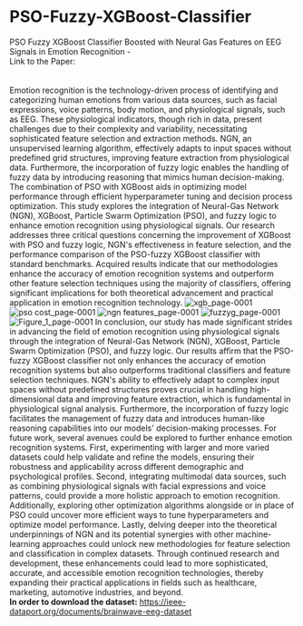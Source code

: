 # PSO-Fuzzy-XGBoost-Classifier
PSO Fuzzy XGBoost Classifier Boosted with Neural Gas Features on EEG Signals in Emotion Recognition -<br>
Link to the Paper:<br>
<br>
<br>
Emotion recognition is the technology-driven process of identifying and categorizing human emotions from various data sources, such as facial expressions, voice patterns, body motion, and physiological signals, such as EEG. These physiological indicators, though rich in data, present challenges due to their complexity and variability, necessitating sophisticated feature selection and extraction methods. NGN, an unsupervised learning algorithm, effectively adapts to input spaces without predefined grid structures, improving feature extraction from physiological data. Furthermore, the incorporation of fuzzy logic enables the handling of fuzzy data by introducing reasoning that mimics human decision-making. The combination of PSO with XGBoost aids in optimizing model performance through efficient hyperparameter tuning and decision process optimization. This study explores the integration of Neural-Gas Network (NGN), XGBoost, Particle Swarm Optimization (PSO), and fuzzy logic to enhance emotion recognition using physiological signals.  Our research addresses three critical questions concerning the improvement of XGBoost with PSO and fuzzy logic, NGN's effectiveness in feature selection, and the performance comparison of the PSO-fuzzy XGBoost classifier with standard benchmarks. Acquired results indicate that our methodologies enhance the accuracy of emotion recognition systems and outperform other feature selection techniques using the majority of classifiers, offering significant implications for both theoretical advancement and practical application in emotion recognition technology.
![xgb_page-0001](https://github.com/user-attachments/assets/19e4d99d-bd40-4006-aec5-65c19e322677)
![pso cost_page-0001](https://github.com/user-attachments/assets/463bbff8-0a8d-4272-b8c7-671142c7d9cc)
![ngn features_page-0001](https://github.com/user-attachments/assets/907365b6-aa81-454e-9789-cbbd1c9ec6cd)
![fuzzyg_page-0001](https://github.com/user-attachments/assets/c7422deb-8871-44f7-888e-63bce9f59df7)
![Figure_1_page-0001](https://github.com/user-attachments/assets/0eed8213-9478-4674-b77a-249a6ce47b4b)
In conclusion, our study has made significant strides in advancing the field of emotion recognition using physiological signals through the integration of Neural-Gas Network (NGN), XGBoost, Particle Swarm Optimization (PSO), and fuzzy logic. Our results affirm that the PSO-fuzzy XGBoost classifier not only enhances the accuracy of emotion recognition systems but also outperforms traditional classifiers and feature selection techniques. NGN's ability to effectively adapt to complex input spaces without predefined structures proves crucial in handling high-dimensional data and improving feature extraction, which is fundamental in physiological signal analysis. Furthermore, the incorporation of fuzzy logic facilitates the management of fuzzy data and introduces human-like reasoning capabilities into our models' decision-making processes. For future work, several avenues could be explored to further enhance emotion recognition systems. First, experimenting with larger and more varied datasets could help validate and refine the models, ensuring their robustness and applicability across different demographic and psychological profiles. Second, integrating multimodal data sources, such as combining physiological signals with facial expressions and voice patterns, could provide a more holistic approach to emotion recognition. Additionally, exploring other optimization algorithms alongside or in place of PSO could uncover more efficient ways to tune hyperparameters and optimize model performance. Lastly, delving deeper into the theoretical underpinnings of NGN and its potential synergies with other machine-learning approaches could unlock new methodologies for feature selection and classification in complex datasets. Through continued research and development, these enhancements could lead to more sophisticated, accurate, and accessible emotion recognition technologies, thereby expanding their practical applications in fields such as healthcare, marketing, automotive industries, and beyond.
<br>
**In order to download the dataset:**
https://ieee-dataport.org/documents/brainwave-eeg-dataset
